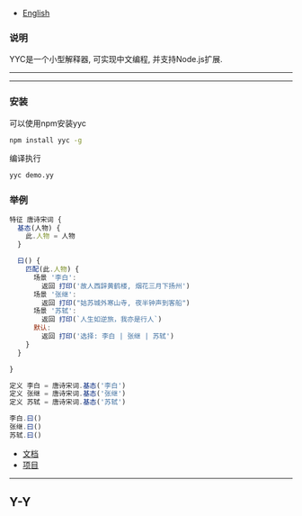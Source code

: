 * [English](README_en.md)
### 说明

YYC是一个小型解释器, 可实现中文编程, 并支持Node.js扩展.

---
---


### 安装

可以使用npm安装yyc
```bash
npm install yyc -g
```

编译执行
```bash
yyc demo.yy
```

### 举例


```javascript
特征 唐诗宋词 {
  基态(人物) {
    此.人物 = 人物
  }

  曰() {
    匹配(此.人物) {
      场景 '李白':
        返回 打印('故人西辞黄鹤楼, 烟花三月下扬州')
      场景 '张继':
        返回 打印("姑苏城外寒山寺, 夜半钟声到客船")
      场景 '苏轼':
        返回 打印(`人生如逆旅，我亦是行人`)
      默认:
        返回 打印('选择: 李白 | 张继 | 苏轼')
    }
  }

}

定义 李白 = 唐诗宋词.基态('李白')
定义 张继 = 唐诗宋词.基态('张继')
定义 苏轼 = 唐诗宋词.基态('苏轼')

李白.曰()
张继.曰()
苏轼.曰()
```


* [文档](doc/doc.md)
* [项目](doc/projects.md)

---
Y-Y
---
